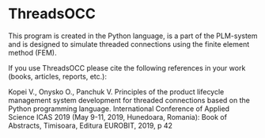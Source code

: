 # ThreadsOCC
This program is created in the Python language, is a part of the PLM-system and is designed to simulate threaded connections using the finite element method (FEM).

If you use ThreadsOCC please cite the following references in your work (books, articles, reports, etc.):

Kopei V., Onysko O., Panchuk V. Principles of the product lifecycle management system development for threaded connections based on the Python programming language. International Conference of Applied Science ICAS 2019 (May 9-11, 2019, Hunedoara, Romania): Book of Abstracts, Timisoara, Editura EUROBIT, 2019, p 42

